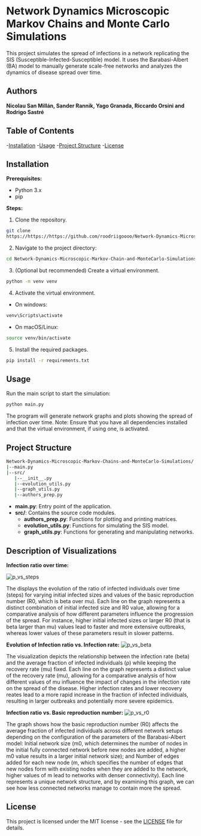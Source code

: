 # Network Dynamics Microscopic Markov Chains and Monte Carlo Simulations
This project simulates the spread of infections in a network replicating 
the SIS (Susceptible-Infected-Susceptible) model. It uses the 
Barabasi-Albert (BA) model to manually generate scale-free networks and 
analyzes the dynamics of disease spread over time. 

## Authors
**Nicolau San Millán, Sander Rannik, Yago Granada, Riccardo Orsini and 
Rodrigo Sastré**

## Table of Contents
-[Installation](#installation)
-[Usage](#usage)
-[Project Structure](#project-structure)
-[License](#license)

## Installation
**Prerequisites:**

- Python 3.x
- pip

**Steps:**

1. Clone the repository. 
```bash
git clone 
https://https://https://github.com/roodriigoooo/Network-Dynamics-Microscopic-Markov-Chains-and-MonteCarlo-Simulations
```

2. Navigate to the project directory:
```bash
cd Network-Dynamics-Microscopic-Markov-Chain-and-MonteCarlo-Simulations
```

3. (Optional but recommended) Create a virtual environment.
```bash
python -m venv venv
```

4. Activate the virtual environment.
- On windows:
```bash
venv\Scripts\activate
```
- On macOS/Linux:
```bash
source venv/bin/activate
```

5. Install the required packages.
```bash
pip install -r requirements.txt
```

## Usage

Run the main script to start the simulation:

```bash
python main.py
```

The program will generate network graphs and plots showing the spread of 
infection over time. Note: Ensure that you have all dependencies installed 
and that the virtual environment, if using one, is activated. 

## Project Structure
```bash
Network-Dynamics-Microscopic-Markov-Chains-and-MonteCarlo-Simulations/
|--main.py
|--src/
   |--__init__.py
   |--evolution_utils.py
   |--graph_utils.py
   |--authors_prep.py
```

- **main.py**: Entry point of the application. 
- **src/**: Contains the source code modules. 
	- **authors_prep.py**: Functions for plotting and printing 
matrices. 
	- **evolution_utils.py**: Functions for simulating the SIS model. 
	- **graph_utils.py**: Functions for generating and manipulating 
networks. 

## Description of Visualizations

**Infection ratio over time:**

![p_vs_steps](~/Desktop/p_vs_steps.png)

The displays the evolution of the ratio of infected individuals over time (steps) for varying initial infected sizes and values of the basic reproduction number (R0, which is beta over mu). Each line on the graph represents a distinct combination of initial infected size and R0 value, allowing for a comparative analysis of how different parameters influence the progression of the spread. For instance, higher initial infected sizes or larger R0 (that is beta larger than mu) values lead to faster and more extensive outbreaks, whereas lower values of these parameters result in slower patterns. 

**Evolution of Infection ratio vs. Infection rate:**
![p_vs_beta](~/Desktop/p_vs_beta.png)

The visualization depicts the relationship between the infection rate (beta) and the average fraction of infected individuals (ρ) while keeping the recovery rate (mu) fixed. Each line on the graph represents a distinct value of the recovery rate (mu), allowing for a comparative analysis of how different values of mu influence the impact of changes in the infection rate on the spread of the disease. Higher infection rates and lower recovery reates lead to a more rapid increase in the fraction of infected individuals, resulting in larger outbreaks and potentially more severe epidemics. 

**Infection ratio vs. Basic reproduction number:**
![p_vs_r0](~/Desktop/p_vs_r0)

The graph shows how the basic reproduction number (R0) affects the average fraction of infected individuals across different network setups depending on the configuration of the parameters of the Barabasi-Albert model: Initial network size (m0, which determines the number of nodes in the initial fully connected network before new nodes are added, a higher m0 value results in a larger initial network size); and Number of edges added for each new node (m, which specifies the number of edges that new nodes form with existing nodes when they are added to the network, higher values of m lead to networks with denser connectivity). Each line represents a unique network structure, and by examining this graph, we can see how less connected networks manage to contain more the spread. 

## License
This project is licensed under the MIT license - see the [LICENSE](LICENSE.txt) file for details.
